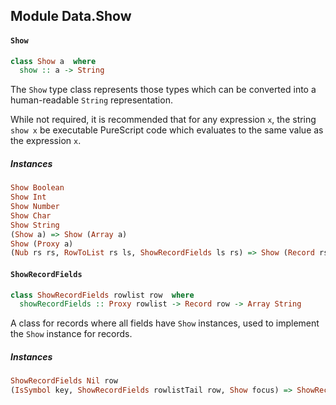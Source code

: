 ## Module Data.Show

#### `Show`

``` purescript
class Show a  where
  show :: a -> String
```

The `Show` type class represents those types which can be converted into
a human-readable `String` representation.

While not required, it is recommended that for any expression `x`, the
string `show x` be executable PureScript code which evaluates to the same
value as the expression `x`.

##### Instances
``` purescript
Show Boolean
Show Int
Show Number
Show Char
Show String
(Show a) => Show (Array a)
Show (Proxy a)
(Nub rs rs, RowToList rs ls, ShowRecordFields ls rs) => Show (Record rs)
```

#### `ShowRecordFields`

``` purescript
class ShowRecordFields rowlist row  where
  showRecordFields :: Proxy rowlist -> Record row -> Array String
```

A class for records where all fields have `Show` instances, used to
implement the `Show` instance for records.

##### Instances
``` purescript
ShowRecordFields Nil row
(IsSymbol key, ShowRecordFields rowlistTail row, Show focus) => ShowRecordFields (Cons key focus rowlistTail) row
```


